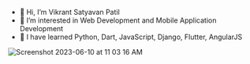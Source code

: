 - 👋 Hi, I’m Vikrant Satyavan Patil
- 👀 I’m interested in Web Development and Mobile Application Development
- 🌱 I have learned Python, Dart, JavaScript, Django, Flutter, AngularJS

![Screenshot 2023-06-10 at 11 03 16 AM](https://github.com/Vikrant758/Vikrant758/assets/77771129/55e6fbb6-233d-405a-b8cc-fc325d39a06a)
